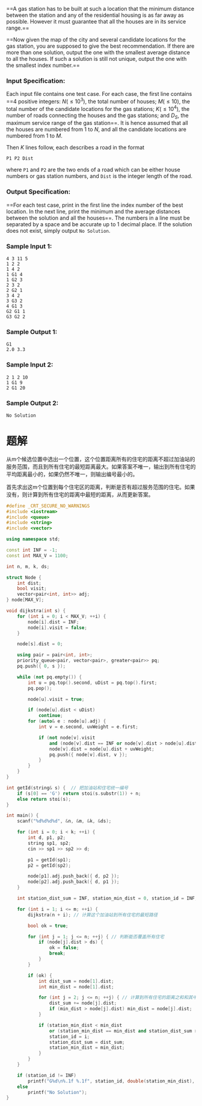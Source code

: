 ==A gas station has to be built at such a location that the minimum distance between the station and any of the residential housing is as far away as possible. However it must guarantee that all the houses are in its service range.==

==Now given the map of the city and several candidate locations for the gas station, you are supposed to give the best recommendation. If there are more than one solution, output the one with the smallest average distance to all the houses. If such a solution is still not unique, output the one with the smallest index number.==

### Input Specification:
Each input file contains one test case. For each case, the first line contains ==4 positive integers: $N (≤10^3)$, the total number of houses; $M (≤10)$, the total number of the candidate locations for the gas stations; $K (≤10^4)$, the number of roads connecting the houses and the gas stations; and $D_S$, the maximum service range of the gas station==. It is hence assumed that all the houses are numbered from 1 to $N$, and all the candidate locations are numbered from $1$ to $M$.

Then $K$ lines follow, each describes a road in the format
```
P1 P2 Dist
```
where `P1` and `P2` are the two ends of a road which can be either house numbers or gas station numbers, and `Dist` is the integer length of the road.
### Output Specification:
==For each test case, print in the first line the index number of the best location. In the next line, print the minimum and the average distances between the solution and all the houses==. The numbers in a line must be separated by a space and be accurate up to 1 decimal place. If the solution does not exist, simply output `No Solution`.

### Sample Input 1:
```
4 3 11 5
1 2 2
1 4 2
1 G1 4
1 G2 3
2 3 2
2 G2 1
3 4 2
3 G3 2
4 G1 3
G2 G1 1
G3 G2 2
```
### Sample Output 1:
```
G1
2.0 3.3
```
### Sample Input 2:
```
2 1 2 10
1 G1 9
2 G1 20
```
### Sample Output 2:
```
No Solution
```
# 题解

从m个候选位置中选出一个位置，这个位置距离所有的住宅的距离不超过加油站的服务范围，而且到所有住宅的最短距离最大。如果答案不唯一，输出到所有住宅的平均距离最小的，如果仍然不唯一，则输出编号最小的。



首先求出这m个位置到每个住宅区的距离，判断是否有超过服务范围的住宅。如果没有，则计算到所有住宅的距离中最短的距离，从而更新答案。
```cpp
#define _CRT_SECURE_NO_WARNINGS
#include <iostream>
#include <queue>
#include <string>
#include <vector>

using namespace std;

const int INF = -1;
const int MAX_V = 1100;

int n, m, k, ds;

struct Node {
    int dist;
    bool visit;
    vector<pair<int, int>> adj;
} node[MAX_V];

void dijkstra(int s) {
    for (int i = 0; i < MAX_V; ++i) {
        node[i].dist = INF;
        node[i].visit = false;
    }

    node[s].dist = 0;

    using pair = pair<int, int>;
    priority_queue<pair, vector<pair>, greater<pair>> pq;
    pq.push({ 0, s });

    while (not pq.empty()) {
        int u = pq.top().second, uDist = pq.top().first;
        pq.pop();

        node[u].visit = true;

        if (node[u].dist < uDist)
            continue;
        for (auto& e : node[u].adj) {
            int v = e.second, uvWeight = e.first;

            if (not node[v].visit 
                and (node[v].dist == INF or node[v].dist > node[u].dist + uvWeight)) {
                node[v].dist = node[u].dist + uvWeight;
                pq.push({ node[v].dist, v });
            }
        }
    }
}

int getId(string& s) {  // 把加油站和住宅统一编号
    if (s[0] == 'G') return stoi(s.substr(1)) + n;
    else return stoi(s);
}

int main() {
    scanf("%d%d%d%d", &n, &m, &k, &ds);

    for (int i = 0; i < k; ++i) {
        int d, p1, p2;
        string sp1, sp2;
        cin >> sp1 >> sp2 >> d;

        p1 = getId(sp1);
        p2 = getId(sp2);

        node[p1].adj.push_back({ d, p2 });
        node[p2].adj.push_back({ d, p1 });
    }

    int station_dist_sum = INF, station_min_dist = 0, station_id = INF;

    for (int i = 1; i <= m; ++i) {
        dijkstra(n + i); // 计算这个加油站到所有住宅的最短路径

        bool ok = true;

        for (int j = 1; j <= n; ++j) { // 判断能否覆盖所有住宅
            if (node[j].dist > ds) {
                ok = false;
                break;
            }
        }

        if (ok) {
            int dist_sum = node[1].dist;
            int min_dist = node[1].dist;

            for (int j = 2; j <= n; ++j) { // 计算到所有住宅的距离之和和其中的最短距离
                dist_sum += node[j].dist;
                if (min_dist > node[j].dist) min_dist = node[j].dist;
            }

            if (station_min_dist < min_dist 
                or (station_min_dist == min_dist and station_dist_sum > dist_sum)) { // 更新最短距离最大的加油站位置
                station_id = i;
                station_dist_sum = dist_sum;
                station_min_dist = min_dist;
            }
        }
    }

    if (station_id != INF)
        printf("G%d\n%.1f %.1f", station_id, double(station_min_dist), double(station_dist_sum) / n);
    else
        printf("No Solution");
}
```